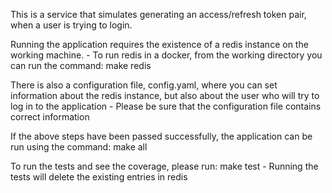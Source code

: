 This is a service that simulates generating an access/refresh token pair, when a user is trying to login.

Running the application requires the existence of a redis instance on the working machine.
    - To run redis in a docker, from the working directory you can run the command: make redis

There is also a configuration file, config.yaml, where you can set information about the redis instance, 
but also about the user who will try to log in to the application
    - Please be sure that the configuration file contains correct information

If the above steps have been passed successfully, the application can be run using the command: make all

To run the tests and see the coverage, please run: make test
    - Running the tests will delete the existing entries in redis